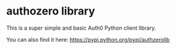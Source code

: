 # authozero library

This is a super simple and basic Auth0 Python client library.

You can also find it here: https://pypi.python.org/pypi/authzerolib

